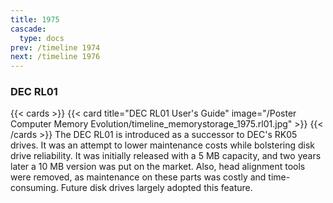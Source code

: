 ```yaml
---
title: 1975
cascade:
  type: docs
prev: /timeline 1974
next: /timeline 1976
---
```

### DEC RL01

{{< cards >}}
  {{< card title="DEC RL01 User's Guide" image="/Poster Computer Memory Evolution/timeline_memorystorage_1975.rl01.jpg" >}}
{{< /cards >}}
The DEC RL01 is introduced as a successor to DEC's RK05 drives. It was an attempt to lower maintenance costs while bolstering disk drive reliability. It was initially released with a 5 MB capacity, and two years later a 10 MB version was put on the market. Also, head alignment tools were removed, as maintenance on these parts was costly and time-consuming. Future disk drives largely adopted this feature.
